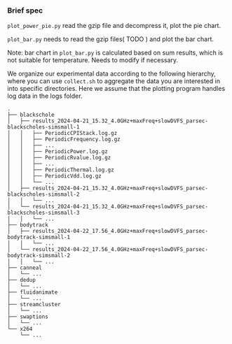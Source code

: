 ### Brief spec

`plot_power_pie.py` read the gzip file and decompress it, plot the pie chart.

`plot_bar.py` needs to read the gzip files( TODO ) and plot the bar chart.

Note: bar chart in `plot_bar.py` is calculated based on sum results, which is not suitable for temperature. Needs to modify if necessary.

We organize our experimental data according to the following hierarchy, where you can use `collect.sh` to aggregate the data you are interested in into specific directories. Here we assume that the plotting program handles log data in the logs folder.

```
.
├── blackschole
│   ├── results_2024-04-21_15.32_4.0GHz+maxFreq+slowDVFS_parsec-blackscholes-simsmall-1
│   │   ├── PeriodicCPIStack.log.gz
│   │   ├── PeriodicFrequency.log.gz
│   │   ├── ...
│   │   ├── PeriodicPower.log.gz
│   │   ├── PeriodicRvalue.log.gz
│   │   ├── ...
│   │   ├── PeriodicThermal.log.gz
│   │   ├── PeriodicVdd.log.gz
│   │   └── ...
│   ├── results_2024-04-21_15.32_4.0GHz+maxFreq+slowDVFS_parsec-blackscholes-simsmall-2
│   │   └── ...
│   └── results_2024-04-21_15.32_4.0GHz+maxFreq+slowDVFS_parsec-blackscholes-simsmall-3
│   │   └── ...
├── bodytrack
│   ├── results_2024-04-22_17.56_4.0GHz+maxFreq+slowDVFS_parsec-bodytrack-simsmall-1
│   │   └── ...
│   └── results_2024-04-22_17.56_4.0GHz+maxFreq+slowDVFS_parsec-bodytrack-simsmall-2
│   │   └── ...
├── canneal
│   └── ...
├── dedup
│   └── ...
├── fluidanimate
│   └── ...
├── streamcluster
│   └── ...
├── swaptions
│   └── ...
└── x264
    └── ...
```
